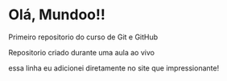 # Olá, Mundoo!!
 Primeiro repositorio do curso de Git e GitHub

 Repositorio criado durante uma aula ao vivo

 essa linha eu adicionei diretamente no site que impressionante!
